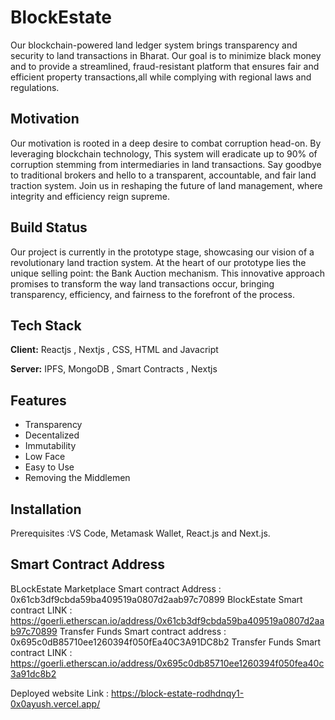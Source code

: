 
# BlockEstate 

Our blockchain-powered land ledger system brings transparency and security to land transactions in Bharat. Our goal is to minimize black money and to provide a streamlined, fraud-resistant
platform that ensures fair and efficient property transactions,all while complying with regional laws and regulations.



## Motivation


Our motivation is rooted in a deep desire to combat corruption head-on. By leveraging blockchain technology, This system will eradicate up to 90% of corruption stemming from intermediaries in land transactions. Say goodbye to traditional brokers and hello to a transparent, accountable, and fair land traction system. Join us in reshaping the future of land management, where integrity and efficiency reign supreme.    
  
## Build Status 

Our project is currently in the prototype stage, showcasing our vision of a revolutionary land traction system. At the heart of our prototype lies the unique selling point: the Bank Auction mechanism. This innovative approach promises to transform the way land transactions occur, bringing transparency, efficiency, and fairness to the forefront of the process.


## Tech Stack

**Client:** Reactjs , Nextjs , CSS, HTML and Javacript

**Server:** IPFS, MongoDB , Smart Contracts , Nextjs 


## Features

- Transparency
- Decentalized  
- Immutability 
- Low Face 
- Easy to Use 
- Removing the Middlemen 



## Installation

Prerequisites :VS Code, Metamask Wallet, React.js and Next.js.
    
## Smart Contract Address

BLockEstate Marketplace Smart contract Address : 0x61cb3df9cbda59ba409519a0807d2aab97c70899
BlockEstate Smart contract LINK : https://goerli.etherscan.io/address/0x61cb3df9cbda59ba409519a0807d2aab97c70899
Transfer Funds Smart contract address : 0x695c0dB85710ee1260394f050fEa40C3A91DC8b2
Transfer Funds Smart contract LINK : https://goerli.etherscan.io/address/0x695c0db85710ee1260394f050fea40c3a91dc8b2

Deployed website Link : https://block-estate-rodhdnqy1-0x0ayush.vercel.app/




